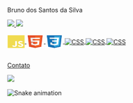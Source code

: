 Bruno dos Santos da Silva

 <div>
   <a href="https://github.com/Ta10Bruno">
   <img height="180em" src="https://github-readme-stats.vercel.app/api?username=Ta10Bruno&show_icons=true&theme=tokyonight&include_all_commits=true&count_private=true"/>
   <img height="180em" src="https://github-readme-stats.vercel.app/api/top-langs/?username=Ta10Bruno&layout=compact&langs_count=6&theme=tokyonight"/>

</div>
<div style="display: inline_block"><br>
  <img align="center" alt="Js" height="30" width="40" src="https://raw.githubusercontent.com/devicons/devicon/master/icons/javascript/javascript-plain.svg">
  <img align="center" alt="HTML" height="30" width="40" src="https://raw.githubusercontent.com/devicons/devicon/master/icons/html5/html5-original.svg">
  <img align="center" alt="CSS" height="30" width="40" src="https://raw.githubusercontent.com/devicons/devicon/master/icons/css3/css3-original.svg">
  <img align="center" alt="CSS" height="30" width="40" src="https://camo.githubusercontent.com/46e3e9dd93d84346a95a415510bcb88ed62abf37a01d6e8fd093a645fa653000/68747470733a2f2f69636f6e67722e616d2f64657669636f6e2f72656163742d6f726967696e616c2e7376673f73697a653d31323826636f6c6f723d303030303030">
 <img align="center" alt="CSS" height="30" width="40" src="[https://raw.githubusercontent.com/devicons/devicon/master/icons/css3/css3-original.svg](https://camo.githubusercontent.com/1bf4c2651fe7a1ee02aff1a5d21b403d15a67be50d9b3591adc48d2d156d8cc0/68747470733a2f2f696d672e69636f6e73382e636f6d2f666c75656e63792f3531322f6769746875622e706e67)">
 <img align="center" alt="CSS" height="30" width="40" src="[https://raw.githubusercontent.com/devicons/devicon/master/icons/css3/css3-original.svg](https://camo.githubusercontent.com/441cca27ee5e4537474a821c0cab73109ee510f01a4e306c4fcd08302fda9527/68747470733a2f2f696d672e69636f6e73382e636f6d2f666c75656e63792f32782f6669676d612e706e67)">
</div>
 
 <br>
 
  Contato
 
<div> 
  <a href="https://www.linkedin.com/in/bruno-santos-b03b9a165/" target="_blank"><img src="https://img.shields.io/badge/-LinkedIn-%230077B5?style=for-the-badge&logo=linkedin&logoColor=white" target="_blank"></a> 
 
  ![Snake animation](https://github.com/devemdobro/devemdobro/blob/output/github-contribution-grid-snake.svg)
</div>
